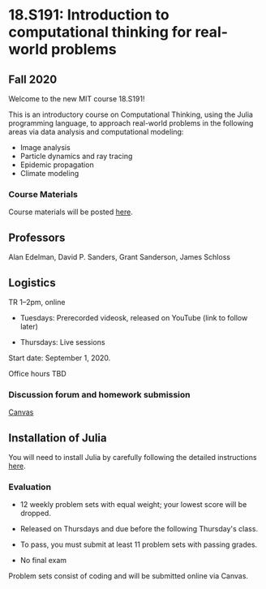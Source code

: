 # 18.S191: Introduction to computational thinking for real-world problems

## Fall 2020

Welcome to the new MIT course 18.S191!

This is an introductory course on Computational Thinking, using the Julia programming language, to approach real-world problems in the following areas via data analysis and computational modeling:

- Image analysis
- Particle dynamics and ray tracing
- Epidemic propagation
- Climate modeling


### Course Materials
Course materials will be posted [here](syllabus.md).

<!-- 

Please help edit the automatically-generated subtitles in the [lecture transcripts](https://drive.google.com/drive/folders/1ekXz8x78qnq3G-_MhOh6CYgFDbL2G6Vz)!
If you do so, please add punctuation, and please change the colour of the part you edited to a colour other than black, and different from the previous and next sections. -->

## Professors
Alan Edelman, David P. Sanders, Grant Sanderson, James Schloss

## Logistics
TR 1&ndash;2pm, online

- Tuesdays: Prerecorded videosk, released on YouTube (link to follow later)

- Thursdays: Live sessions

Start date: September 1, 2020.


Office hours TBD



### Discussion forum and homework submission
[Canvas](https://canvas.mit.edu/courses/5637)

## Installation of Julia
You will need to install Julia by carefully following the detailed instructions [here](https://github.com/mitmath/18S191/blob/master/homework/homework00/Installing%20Julia%20%2B%20Pluto.md).



### Evaluation

*   12 weekly problem sets with equal weight; your lowest score will be dropped. 

*   Released on Thursdays and due before the following Thursday's class.

*   To pass, you must submit at least 11 problem sets with passing grades. 

*   No final exam

Problem sets consist of coding and will be submitted online via Canvas.

